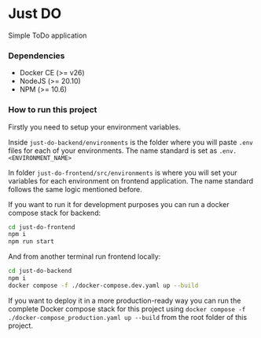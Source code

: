 # Just DO

Simple ToDo application

### Dependencies

- Docker CE (>= v26)
- NodeJS (>= 20.10)
- NPM (>= 10.6)

### How to run this project

Firstly you need to setup your environment variables.

Inside `just-do-backend/environments` is the folder where you will paste `.env` files for each of your environments. The name standard is set as `.env.<ENVIRONMENT_NAME>`

In folder `just-do-frontend/src/environments` is where you will set your variables for each environment on frontend application. The name standard follows the same logic mentioned before.

If you want to run it for development purposes you can run a docker compose stack for backend:

```bash
cd just-do-frontend
npm i
npm run start
```

And from another terminal run frontend locally:

```bash
cd just-do-backend
npm i
docker compose -f ./docker-compose.dev.yaml up --build
```

If you want to deploy it in a more production-ready way you can run the complete Docker compose stack for this project using
`docker compose -f ./docker-compose_production.yaml up --build` from the root folder of this project.
